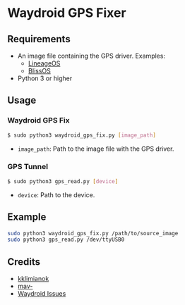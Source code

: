 # Waydroid GPS Fixer

## Requirements
- An image file containing the GPS driver. Examples:
  - [LineageOS](https://konstakang.com/devices/rpi4/LineageOS18/)
  - [BlissOS](https://sourceforge.net/projects/blissos-dev/files/Beta/Bliss-v14.10-x86_64-OFFICIAL-opengapps-20230325.iso/)
- Python 3 or higher

## Usage

### Waydroid GPS Fix
```sh
$ sudo python3 waydroid_gps_fix.py [image_path]
```
- `image_path`: Path to the image file with the GPS driver.

### GPS Tunnel
```sh
$ sudo python3 gps_read.py [device]
```
- `device`: Path to the device.

## Example
```sh
sudo python3 waydroid_gps_fix.py /path/to/source_image
sudo python3 gps_read.py /dev/ttyUSB0
```

## Credits
- [kklimianok](https://github.com/kklimianok)
- [mav-](https://github.com/mav-)
- [Waydroid Issues](https://github.com/waydroid/waydroid/issues/226)

